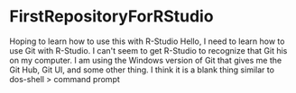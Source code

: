 # FirstRepositoryForRStudio
Hoping to learn how to use this with R-Studio
Hello, I need to learn how to use Git with R-Studio.  I can't seem to get R-Studio to recognize that Git his on my computer.  I am using the Windows version of Git that gives me the Git Hub, Git UI, and some other thing.  I think it is a blank thing similar to dos-shell > command prompt
